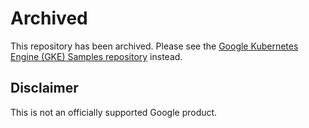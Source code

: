# Archived

This repository has been archived. Please see the
[Google Kubernetes Engine (GKE) Samples repository](https://github.com/GoogleCloudPlatform/kubernetes-engine-samples/tree/main/cost-optimization/gke-shift-left-cost)
instead.

## Disclaimer

This is not an officially supported Google product.
